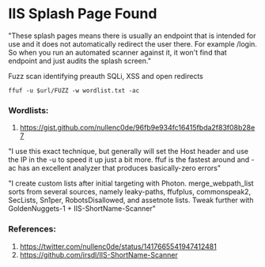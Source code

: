 # IIS Splash Page Found
"These splash pages means there is usually an endpoint that is intended for use and it does not automatically redirect the user there. For example /login. So when you run an automated scanner against it, it won't find that endpoint and just audits the splash screen."

Fuzz scan identifying preauth SQLi, XSS and open redirects
```
ffuf -u $url/FUZZ -w wordlist.txt -ac
```

### Wordlists: 
1. https://gist.github.com/nullenc0de/96fb9e934fc16415fbda2f83f08b28e7

"I use this exact technique, but generally will set the Host header and use the IP in the -u to speed it up just a bit more. ffuf is the fastest around and -ac has an excellent analyzer that produces basically-zero errors"

"I create custom lists after initial targeting with Photon. merge_webpath_list sorts from several sources, namely leaky-paths, ffufplus, commonspeak2, SecLists, Sn1per, RobotsDisallowed, and assetnote lists. Tweak further with GoldenNuggets-1 + IIS-ShortName-Scanner"


### References: 
1. https://twitter.com/nullenc0de/status/1417665541947412481
2. https://github.com/irsdl/IIS-ShortName-Scanner
